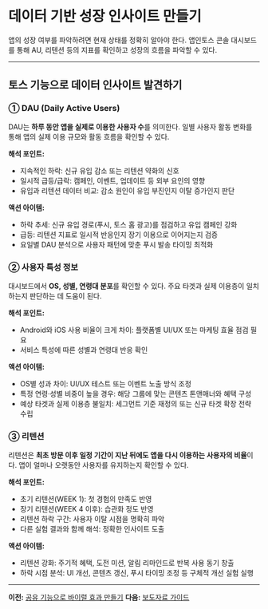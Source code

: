 # 데이터 기반 성장 인사이트 만들기

앱의 성장 여부를 파악하려면 현재 상태를 정확히 알아야 한다. 앱인토스 콘솔 대시보드를 통해 AU, 리텐션 등의 지표를 확인하고 성장의 흐름을 파악할 수 있다.

---

## 토스 기능으로 데이터 인사이트 발견하기

### ① DAU (Daily Active Users)

DAU는 **하루 동안 앱을 실제로 이용한 사용자 수**를 의미한다. 일별 사용자 활동 변화를 통해 앱의 실제 이용 규모와 활동 흐름을 확인할 수 있다.

**해석 포인트:**
- 지속적인 하락: 신규 유입 감소 또는 리텐션 약화의 신호
- 일시적 급등/급락: 캠페인, 이벤트, 업데이트 등 외부 요인의 영향
- 유입과 리텐션 데이터 비교: 감소 원인이 유입 부진인지 이탈 증가인지 판단

**액션 아이템:**
- 하락 추세: 신규 유입 경로(푸시, 토스 홈 광고)를 점검하고 유입 캠페인 강화
- 급등: 리텐션 지표로 일시적 반응인지 장기 이용으로 이어지는지 검증
- 요일별 DAU 분석으로 사용자 패턴에 맞춘 푸시 발송 타이밍 최적화

### ② 사용자 특성 정보

대시보드에서 **OS, 성별, 연령대 분포**를 확인할 수 있다. 주요 타겟과 실제 이용층이 일치하는지 판단하는 데 도움이 된다.

**해석 포인트:**
- Android와 iOS 사용 비율이 크게 차이: 플랫폼별 UI/UX 또는 마케팅 효율 점검 필요
- 서비스 특성에 따른 성별과 연령대 반응 확인

**액션 아이템:**
- OS별 성과 차이: UI/UX 테스트 또는 이벤트 노출 방식 조정
- 특정 연령·성별 비중이 높을 경우: 해당 그룹에 맞는 콘텐츠 톤앤매너와 혜택 구성
- 예상 타겟과 실제 이용층 불일치: 세그먼트 기준 재정의 또는 신규 타겟 확장 전략 수립

### ③ 리텐션

리텐션은 **최초 방문 이후 일정 기간이 지난 뒤에도 앱을 다시 이용하는 사용자의 비율**이다. 앱이 얼마나 오랫동안 사용자를 유지하는지 확인할 수 있다.

**해석 포인트:**
- 초기 리텐션(WEEK 1): 첫 경험의 만족도 반영
- 장기 리텐션(WEEK 4 이후): 습관화 정도 반영
- 리텐션 하락 구간: 사용자 이탈 시점을 명확히 파악
- 다른 실험 결과와 함께 해석: 정확한 인사이트 도출

**액션 아이템:**
- 리텐션 강화: 주기적 혜택, 도전 미션, 알림 리마인드로 반복 사용 동기 창출
- 하락 시점 분석: UI 개선, 콘텐츠 갱신, 푸시 타이밍 조정 등 구체적 개선 실험 실행

---

**이전:** [공유 기능으로 바이럴 효과 만들기](/growth/share.html)
**다음:** [보도자료 가이드](/checklist/publicity.html)
